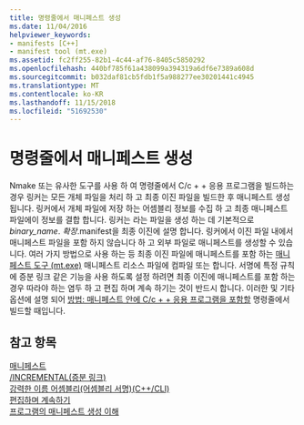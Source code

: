 ```yaml
---
title: 명령줄에서 매니페스트 생성
ms.date: 11/04/2016
helpviewer_keywords:
- manifests [C++]
- manifest tool (mt.exe)
ms.assetid: fc2ff255-82b1-4c44-af76-8405c5850292
ms.openlocfilehash: 440bf785f61a438099a394319a6df6e7389a608d
ms.sourcegitcommit: b032daf81cb5fdb1f5a988277ee30201441c4945
ms.translationtype: MT
ms.contentlocale: ko-KR
ms.lasthandoff: 11/15/2018
ms.locfileid: "51692530"
---
```

# <a name="manifest-generation-at-the-command-line"></a>명령줄에서 매니페스트 생성

Nmake 또는 유사한 도구를 사용 하 여 명령줄에서 C/c + + 응용 프로그램을 빌드하는 경우 링커는 모든 개체 파일을 처리 하 고 최종 이진 파일을 빌드한 후 매니페스트 생성 됩니다. 링커에서 개체 파일에 저장 하는 어셈블리 정보를 수집 하 고 최종 매니페스트 파일에이 정보를 결합 합니다. 링커는 라는 파일을 생성 하는 데 기본적으로 *binary_name*. *확장*.manifest을 최종 이진에 설명 합니다. 링커에서 이진 파일 내에서 매니페스트 파일을 포함 하지 않습니다 하 고 외부 파일로 매니페스트를 생성할 수 있습니다. 여러 가지 방법으로 사용 하는 등 최종 이진 파일에 매니페스트를 포함 하는 [매니페스트 도구 (mt.exe)](https://msdn.microsoft.com/library/aa375649) 매니페스트 리소스 파일에 컴파일 또는 합니다. 서명에 특정 규칙에 증분 링크 같은 기능을 사용 하도록 설정 하려면 최종 이진에 매니페스트를 포함 하는 경우 따라야 하는 염두 하 고 편집 하며 계속 하기는 것이 반드시 합니다. 이러한 및 기타 옵션에 설명 되어 [방법: 매니페스트 안에 C/c + + 응용 프로그램을 포함할](../build/how-to-embed-a-manifest-inside-a-c-cpp-application.md) 명령줄에서 빌드할 때입니다.

## <a name="see-also"></a>참고 항목

[매니페스트](/windows/desktop/sbscs/manifests)<br/>
[/INCREMENTAL(증분 링크)](../build/reference/incremental-link-incrementally.md)<br/>
[강력한 이름 어셈블리(어셈블리 서명)(C++/CLI)](../dotnet/strong-name-assemblies-assembly-signing-cpp-cli.md)<br/>
[편집하며 계속하기](/visualstudio/debugger/edit-and-continue)<br/>
[ 프로그램의 매니페스트 생성 이해](../build/understanding-manifest-generation-for-c-cpp-programs.md)<br/>
